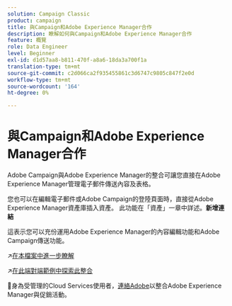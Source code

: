 ```yaml
---
solution: Campaign Classic
product: campaign
title: 與Campaign和Adobe Experience Manager合作
description: 瞭解如何與Campaign和Adobe Experience Manager合作
feature: 概覽
role: Data Engineer
level: Beginner
exl-id: d1d57aa8-b811-470f-a8a6-18da3a700f1a
translation-type: tm+mt
source-git-commit: c2d066ca2f935455861c3d6747c9805c847f2e0d
workflow-type: tm+mt
source-wordcount: '164'
ht-degree: 0%

---
```


# 與Campaign和Adobe Experience Manager合作

Adobe Campaign與Adobe Experience Manager的整合可讓您直接在Adobe Experience Manager管理電子郵件傳送內容及表格。

您也可以在編輯電子郵件或Adobe Campaign的登陸頁面時，直接從Adobe Experience Manager資產庫插入資產。 此功能在「資產」一章中詳述。**新增連結**

這表示您可以充份運用Adobe Experience Manager的內容編輯功能和Adobe Campaign傳送功能。

:arrow_upper_right:[在本檔案中進一步瞭解](https://experienceleague.adobe.com/docs/experience-manager-65/administering/integration/campaignonpremise.html?lang=en#aem-and-adobe-campaign-integration-workflow)

:arrow_upper_right:[在此端對端範例中探索此整合](https://experienceleague.adobe.com/docs/campaign-classic/using/integrating-with-adobe-experience-cloud/adobe-experience-manager/creating-an-experience-manager-newsletter.html?lang=en#integrating-with-adobe-experience-cloud)

:speech_balloon:身為受管理的Cloud Services使用者，[連絡Adobe](../start/support.md#support)以整合Adobe Experience Manager與促銷活動。

